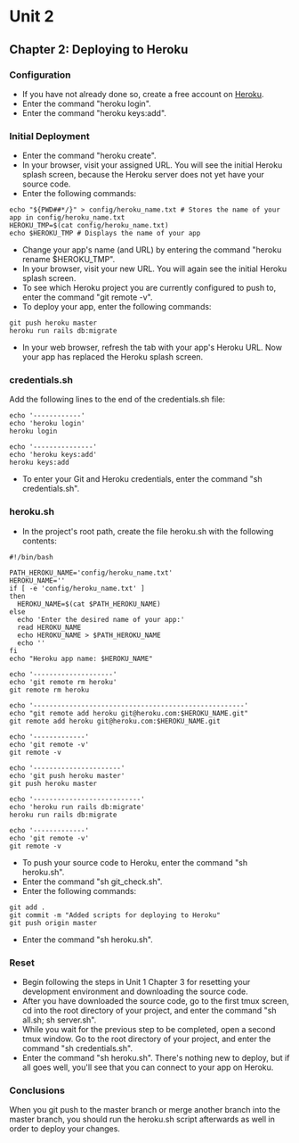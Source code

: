# Unit 2
## Chapter 2: Deploying to Heroku

### Configuration
* If you have not already done so, create a free account on [Heroku](https://www.heroku.com/).
* Enter the command "heroku login".
* Enter the command "heroku keys:add".

### Initial Deployment
* Enter the command "heroku create".
* In your browser, visit your assigned URL.  You will see the initial Heroku splash screen, because the Heroku server does not yet have your source code.
* Enter the following commands:
```
echo "${PWD##*/}" > config/heroku_name.txt # Stores the name of your app in config/heroku_name.txt
HEROKU_TMP=$(cat config/heroku_name.txt)
echo $HEROKU_TMP # Displays the name of your app
```
* Change your app's name (and URL) by entering the command "heroku rename $HEROKU_TMP".
* In your browser, visit your new URL.  You will again see the initial Heroku splash screen.
* To see which Heroku project you are currently configured to push to, enter the command "git remote -v".
* To deploy your app, enter the following commands:
```
git push heroku master
heroku run rails db:migrate
```
* In your web browser, refresh the tab with your app's Heroku URL.  Now your app has replaced the Heroku splash screen.

### credentials.sh
Add the following lines to the end of the credentials.sh file:
```
echo '------------'
echo 'heroku login'
heroku login

echo '---------------'
echo 'heroku keys:add'
heroku keys:add
```
* To enter your Git and Heroku credentials, enter the command "sh credentials.sh".

### heroku.sh
* In the project's root path, create the file heroku.sh with the following contents:
```
#!/bin/bash

PATH_HEROKU_NAME='config/heroku_name.txt'
HEROKU_NAME=''
if [ -e 'config/heroku_name.txt' ]
then
  HEROKU_NAME=$(cat $PATH_HEROKU_NAME)
else
  echo 'Enter the desired name of your app:'
  read HEROKU_NAME
  echo HEROKU_NAME > $PATH_HEROKU_NAME
  echo ''
fi
echo "Heroku app name: $HEROKU_NAME"

echo '--------------------'
echo 'git remote rm heroku'
git remote rm heroku

echo '-----------------------------------------------------'
echo "git remote add heroku git@heroku.com:$HEROKU_NAME.git"
git remote add heroku git@heroku.com:$HEROKU_NAME.git

echo '-------------'
echo 'git remote -v'
git remote -v

echo '----------------------'
echo 'git push heroku master'
git push heroku master

echo '---------------------------'
echo 'heroku run rails db:migrate'
heroku run rails db:migrate

echo '-------------'
echo 'git remote -v'
git remote -v
```
* To push your source code to Heroku, enter the command "sh heroku.sh".
* Enter the command "sh git_check.sh".
* Enter the following commands:
```
git add .
git commit -m "Added scripts for deploying to Heroku"
git push origin master
```
* Enter the command "sh heroku.sh".

### Reset
* Begin following the steps in Unit 1 Chapter 3 for resetting your development environment and downloading the source code.
* After you have downloaded the source code, go to the first tmux screen, cd into the root directory of your project, and enter the command "sh all.sh; sh server.sh".
* While you wait for the previous step to be completed, open a second tmux window.  Go to the root directory of your project, and enter the command "sh credentials.sh".
* Enter the command "sh heroku.sh".  There's nothing new to deploy, but if all goes well, you'll see that you can connect to your app on Heroku.

### Conclusions

When you git push to the master branch or merge another branch into the master branch, you should run the heroku.sh script afterwards as well in order to deploy your changes.
